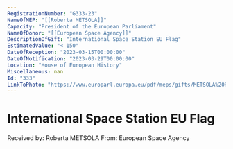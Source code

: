 ```yaml
---
RegistrationNumber: "G333-23"
NameOfMEP: "[[Roberta METSOLA]]"
Capacity: "President of the European Parliament"
NameOfDonor: "[[European Space Agency]]"
DescriptionOfGift: "International Space Station EU Flag"
EstimatedValue: "< 150"
DateOfReception: "2023-03-15T00:00:00"
DateOfNotification: "2023-03-29T00:00:00"
Location: "House of European History"
Miscellaneous: nan
Id: "333"
LinkToPhoto: "https://www.europarl.europa.eu/pdf/meps/gifts/METSOLA%20Roberta_G333-23_1680185554971.jpg#"
---
```


# International Space Station EU Flag

Received by: Roberta METSOLA
From: European Space Agency
